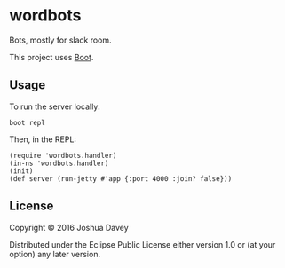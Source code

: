 # wordbots

Bots, mostly for slack room.

This project uses [Boot](http://boot-clj.com/).

## Usage

To run the server locally:

    boot repl

Then, in the REPL:

    (require 'wordbots.handler)
    (in-ns 'wordbots.handler)
    (init)
    (def server (run-jetty #'app {:port 4000 :join? false}))

## License

Copyright © 2016 Joshua Davey

Distributed under the Eclipse Public License either version 1.0 or (at
your option) any later version.
